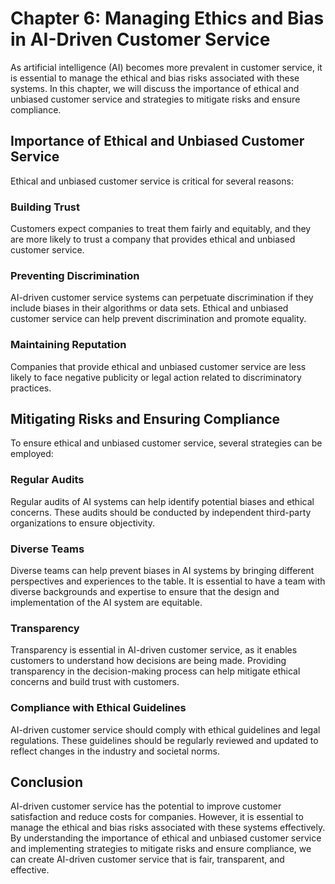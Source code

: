 Chapter 6: Managing Ethics and Bias in AI-Driven Customer Service
=================================================================

As artificial intelligence (AI) becomes more prevalent in customer service, it is essential to manage the ethical and bias risks associated with these systems. In this chapter, we will discuss the importance of ethical and unbiased customer service and strategies to mitigate risks and ensure compliance.

Importance of Ethical and Unbiased Customer Service
---------------------------------------------------

Ethical and unbiased customer service is critical for several reasons:

### Building Trust

Customers expect companies to treat them fairly and equitably, and they are more likely to trust a company that provides ethical and unbiased customer service.

### Preventing Discrimination

AI-driven customer service systems can perpetuate discrimination if they include biases in their algorithms or data sets. Ethical and unbiased customer service can help prevent discrimination and promote equality.

### Maintaining Reputation

Companies that provide ethical and unbiased customer service are less likely to face negative publicity or legal action related to discriminatory practices.

Mitigating Risks and Ensuring Compliance
----------------------------------------

To ensure ethical and unbiased customer service, several strategies can be employed:

### Regular Audits

Regular audits of AI systems can help identify potential biases and ethical concerns. These audits should be conducted by independent third-party organizations to ensure objectivity.

### Diverse Teams

Diverse teams can help prevent biases in AI systems by bringing different perspectives and experiences to the table. It is essential to have a team with diverse backgrounds and expertise to ensure that the design and implementation of the AI system are equitable.

### Transparency

Transparency is essential in AI-driven customer service, as it enables customers to understand how decisions are being made. Providing transparency in the decision-making process can help mitigate ethical concerns and build trust with customers.

### Compliance with Ethical Guidelines

AI-driven customer service should comply with ethical guidelines and legal regulations. These guidelines should be regularly reviewed and updated to reflect changes in the industry and societal norms.

Conclusion
----------

AI-driven customer service has the potential to improve customer satisfaction and reduce costs for companies. However, it is essential to manage the ethical and bias risks associated with these systems effectively. By understanding the importance of ethical and unbiased customer service and implementing strategies to mitigate risks and ensure compliance, we can create AI-driven customer service that is fair, transparent, and effective.
